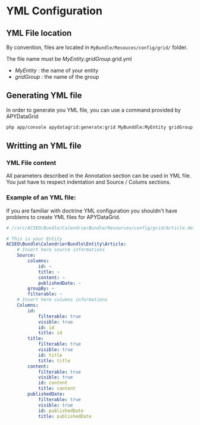 YML Configuration
================================

## YML File location

By convention, files are located in ``MyBundle/Resouces/config/grid/`` folder.

The file name must be *MyEntity*.*gridGroup*.grid.yml

* *MyEntity* : the name of your entity
* *gridGroup* : the name of the group

## Generating YML file

In order to generate you YML file, you can use a command provided by APYDataGrid

```sh 
php app/console apydatagrid:generate:grid MyBunddle:MyEntity gridGroup
```  

## Writting an YML file


### YML File content
All parameters described in the Annotation section can be used in YML file. You just have to respect indentation and Source / Colums sections.

### Example of an YML file: 

If you are familiar with doctrine YML configuration you shouldn't have problems to create YML files for APYDataGrid.

```yaml
# //src/ACSEO/Bundle/CalendrierBundle/Resources/config/grid/Article.default.grid.yml

# This is your Entity
ACSEO\Bundle\CalendrierBundle\Entity\Article:
	# Insert here source informations 
    Source:
        columns:
            id: ~
            title: ~
            content: ~
            publishedDate: ~
        groupBy: ~
        filterable: ~
    # Insert here columns informations
	Columns:
        id:
            filterable: true
            visible: true
            id: id
            title: id
        title:
            filterable: true
            visible: true
            id: title
            title: title
        content:
            filterable: true
            visible: true
            id: content
            title: content
        publishedDate:
            filterable: true
            visible: true
            id: publishedDate
            title: publishedDate
```
